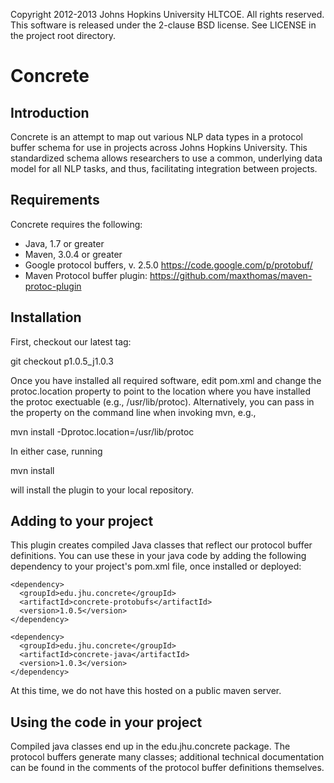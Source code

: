 Copyright 2012-2013 Johns Hopkins University HLTCOE. All rights reserved.
This software is released under the 2-clause BSD license.
See LICENSE in the project root directory.

Concrete
========

Introduction
------------

Concrete is an attempt to map out various NLP data types in a 
protocol buffer schema for use in projects across Johns Hopkins University. 
This standardized schema allows researchers to use a common, underlying data
model for all NLP tasks, and thus, facilitating integration between projects.

Requirements
------------

Concrete requires the following:
* Java, 1.7 or greater
* Maven, 3.0.4 or greater
* Google protocol buffers, v. 2.5.0
  https://code.google.com/p/protobuf/
* Maven Protocol buffer plugin: 
  https://github.com/maxthomas/maven-protoc-plugin

Installation
------------

First, checkout our latest tag:

   git checkout p1.0.5_j1.0.3

Once you have installed all required software, edit pom.xml and change the
protoc.location property to point to the location where you have installed
the protoc exectuable (e.g., /usr/lib/protoc). Alternatively, you can pass
in the property on the command line when invoking mvn, e.g., 

   mvn install -Dprotoc.location=/usr/lib/protoc

In either case, running 

   mvn install

will install the plugin to your local repository.

Adding to your project
----------------------

This plugin creates compiled Java classes that reflect our protocol buffer
definitions. You can use these in your java code by adding the following
dependency to your project's pom.xml file, once installed or deployed:

    <dependency>
      <groupId>edu.jhu.concrete</groupId>
      <artifactId>concrete-protobufs</artifactId>
      <version>1.0.5</version>
    </dependency>

    <dependency>
      <groupId>edu.jhu.concrete</groupId>
      <artifactId>concrete-java</artifactId>
      <version>1.0.3</version>
    </dependency>

At this time, we do not have this hosted on a public maven server. 

Using the code in your project
------------------------------

Compiled java classes end up in the edu.jhu.concrete package. The protocol
buffers generate many classes; additional technical documentation can be found
in the comments of the protocol buffer definitions themselves.
